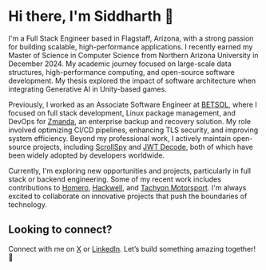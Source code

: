 # Hi there, I'm Siddharth 👋

I'm a Full Stack Engineer based in Flagstaff, Arizona, with a strong passion for building scalable, high-performance applications. I recently earned my Master of Science in Computer Science from Northern Arizona University in December 2024. My academic journey focused on large-scale data structures, high-performance computing, and open-source software development. My thesis explored the impact of software architecture when integrating Generative AI in Unity-based games.

Previously, I worked as an Associate Software Engineer at [BETSOL](https://www.betsol.com), where I focused on full stack development, Linux package management, and DevOps for [Zmanda](https://www.zmanda.com), an enterprise backup and recovery solution. My role involved optimizing CI/CD pipelines, enhancing TLS security, and improving system efficiency. Beyond my professional work, I actively maintain open-source projects, including [ScrollSpy](https://www.npmjs.com/package/scrollspy) and [JWT Decode](https://pub.dev/packages/jwt_decode), both of which have been widely adopted by developers worldwide.

Currently, I'm exploring new opportunities and projects, particularly in full stack or backend engineering. Some of my recent work includes contributions to [Homero](https://heyhomero.com), [Hackwell](https://hackwell.vercel.app), and [Tachyon Motorsport](https://tachyonmotorsport.vercel.app). I'm always excited to collaborate on innovative projects that push the boundaries of technology.

## Looking to connect?

Connect with me on [X](https://x.com/sidsbrmnn) or [LinkedIn](https://www.linkedin.com/in/sidsbrmnn). Let’s build something amazing together! 🚀
